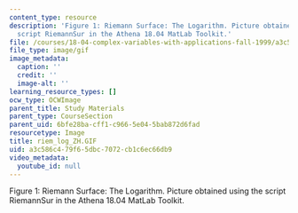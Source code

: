 ```yaml
---
content_type: resource
description: 'Figure 1: Riemann Surface: The Logarithm. Picture obtained using the
  script RiemannSur in the Athena 18.04 MatLab Toolkit.'
file: /courses/18-04-complex-variables-with-applications-fall-1999/a3c586c479f65dbc7072cb1c6ec66db9_riem_log_ZH.GIF
file_type: image/gif
image_metadata:
  caption: ''
  credit: ''
  image-alt: ''
learning_resource_types: []
ocw_type: OCWImage
parent_title: Study Materials
parent_type: CourseSection
parent_uid: 6bfe28ba-cff1-c966-5e04-5bab872d6fad
resourcetype: Image
title: riem_log_ZH.GIF
uid: a3c586c4-79f6-5dbc-7072-cb1c6ec66db9
video_metadata:
  youtube_id: null
---
```

Figure 1: Riemann Surface: The Logarithm. Picture obtained using the script RiemannSur in the Athena 18.04 MatLab Toolkit.


